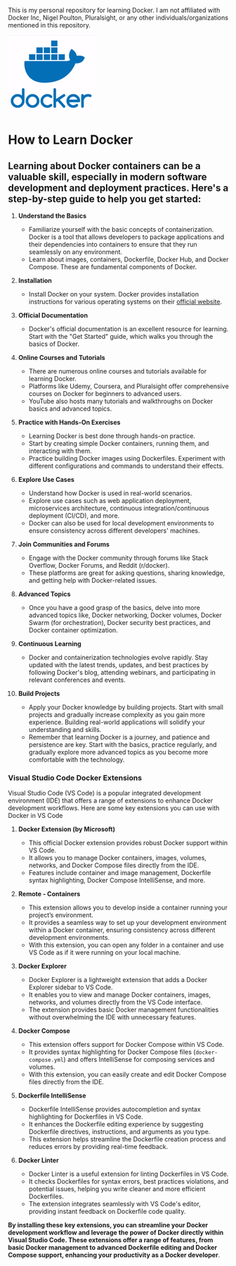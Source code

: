 This is my personal repository for learning Docker. I am not affiliated with Docker Inc, Nigel Poulton, Pluralsight, or any other individuals/organizations mentioned in this repository.

![Docker Logo](/images/docker/docker-logo.png)

# How to Learn Docker

## Learning about Docker containers can be a valuable skill, especially in modern software development and deployment practices. Here's a step-by-step guide to help you get started&colon;

1. **Understand the Basics**

    - Familiarize yourself with the basic concepts of containerization. Docker is a tool that allows developers to package applications and their dependencies into containers to ensure that they run seamlessly on any environment.
    - Learn about images, containers, Dockerfile, Docker Hub, and Docker Compose. These are fundamental components of Docker.

2. **Installation**

    - Install Docker on your system. Docker provides installation instructions for various operating systems on their [official website](https://docs.docker.com/engine/install/).

3. **Official Documentation**

    - Docker's official documentation is an excellent resource for learning. Start with the "Get Started" guide, which walks you through the basics of Docker.

4. **Online Courses and Tutorials**

    - There are numerous online courses and tutorials available for learning Docker.
    - Platforms like Udemy, Coursera, and Pluralsight offer comprehensive courses on Docker for beginners to advanced users.
    - YouTube also hosts many tutorials and walkthroughs on Docker basics and advanced topics.

5. **Practice with Hands-On Exercises**

    - Learning Docker is best done through hands-on practice.
    - Start by creating simple Docker containers, running them, and interacting with them.
    - Practice building Docker images using Dockerfiles. Experiment with different configurations and commands to understand their effects.

6. **Explore Use Cases**

    - Understand how Docker is used in real-world scenarios.
    - Explore use cases such as web application deployment, microservices architecture, continuous integration/continuous deployment (CI/CD), and more.
    - Docker can also be used for local development environments to ensure consistency across different developers' machines.

7. **Join Communities and Forums**

    - Engage with the Docker community through forums like Stack Overflow, Docker Forums, and Reddit (r/docker).
    - These platforms are great for asking questions, sharing knowledge, and getting help with Docker-related issues.

8. **Advanced Topics**

    - Once you have a good grasp of the basics, delve into more advanced topics like, Docker networking, Docker volumes, Docker Swarm (for orchestration), Docker security best practices, and Docker container optimization.

9. **Continuous Learning**

    - Docker and containerization technologies evolve rapidly. Stay updated with the latest trends, updates, and best practices by following Docker's blog, attending webinars, and participating in relevant conferences and events.

10. **Build Projects**
    - Apply your Docker knowledge by building projects. Start with small projects and gradually increase complexity as you gain more experience. Building real-world applications will solidify your understanding and skills.
    - Remember that learning Docker is a journey, and patience and persistence are key. Start with the basics, practice regularly, and gradually explore more advanced topics as you become more comfortable with the technology.

### Visual Studio Code Docker Extensions

Visual Studio Code (VS Code) is a popular integrated development environment (IDE) that offers a range of extensions to enhance Docker development workflows. Here are some key extensions you can use with Docker in VS Code

1. **Docker Extension (by Microsoft)**

    - This official Docker extension provides robust Docker support within VS Code.
    - It allows you to manage Docker containers, images, volumes, networks, and Docker Compose files directly from the IDE.
    - Features include container and image management, Dockerfile syntax highlighting, Docker Compose IntelliSense, and more.

2. **Remote - Containers**

    - This extension allows you to develop inside a container running your project’s environment.
    - It provides a seamless way to set up your development environment within a Docker container, ensuring consistency across different development environments.
    - With this extension, you can open any folder in a container and use VS Code as if it were running on your local machine.

3. **Docker Explorer**

    - Docker Explorer is a lightweight extension that adds a Docker Explorer sidebar to VS Code.
    - It enables you to view and manage Docker containers, images, networks, and volumes directly from the VS Code interface.
    - The extension provides basic Docker management functionalities without overwhelming the IDE with unnecessary features.

4. **Docker Compose**

    - This extension offers support for Docker Compose within VS Code.
    - It provides syntax highlighting for Docker Compose files (`docker-compose.yml`) and offers IntelliSense for composing services and volumes.
    - With this extension, you can easily create and edit Docker Compose files directly from the IDE.

5. **Dockerfile IntelliSense**

    - Dockerfile IntelliSense provides autocompletion and syntax highlighting for Dockerfiles in VS Code.
    - It enhances the Dockerfile editing experience by suggesting Dockerfile directives, instructions, and arguments as you type.
    - This extension helps streamline the Dockerfile creation process and reduces errors by providing real-time feedback.

6. **Docker Linter**
    - Docker Linter is a useful extension for linting Dockerfiles in VS Code.
    - It checks Dockerfiles for syntax errors, best practices violations, and potential issues, helping you write cleaner and more efficient Dockerfiles.
    - The extension integrates seamlessly with VS Code's editor, providing instant feedback on Dockerfile code quality.

**By installing these key extensions, you can streamline your Docker development workflow and leverage the power of Docker directly within Visual Studio Code. These extensions offer a range of features, from basic Docker management to advanced Dockerfile editing and Docker Compose support, enhancing your productivity as a Docker developer**.
